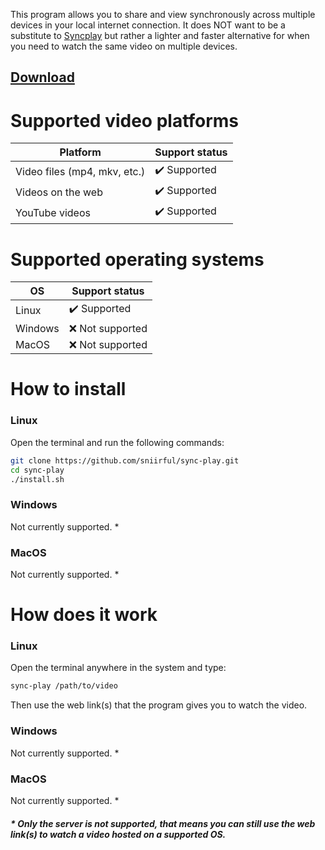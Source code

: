This program allows you to share and view synchronously across multiple devices in your local internet connection. It does NOT want to be a substitute to [Syncplay](https://github.com/Syncplay/syncplay) but rather a lighter and faster alternative for when you need to watch the same video on multiple devices.

## [Download](https://somelink.com)

# Supported video platforms
|Platform|Support status|
|--------|--------------|
|Video files (mp4, mkv, etc.)|✔️ Supported|
|Videos on the web|✔️ Supported|
|YouTube videos|✔️ Supported|

# Supported operating systems
|OS|Support status|
|--|--------------|
|Linux|✔️ Supported|
|Windows|❌ Not supported|
|MacOS|❌ Not supported|

# How to install
### Linux
Open the terminal and run the following commands:
```bash
git clone https://github.com/sniirful/sync-play.git
cd sync-play
./install.sh
```
### Windows
Not currently supported. *
### MacOS
Not currently supported. *

# How does it work
### Linux
Open the terminal anywhere in the system and type:
```bash
sync-play /path/to/video
```
Then use the web link(s) that the program gives you to watch the video.
### Windows
Not currently supported. *
### MacOS
Not currently supported. *



##### * Only the server is not supported, that means you can still use the web link(s) to watch a video hosted on a supported OS.